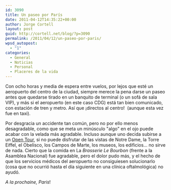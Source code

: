 ```yaml
---
id: 3090
title: Un paseo por París
date: 2011-04-12T14:35:22+00:00
author: Jorge Cortell
layout: post
guid: http://cortell.net/blog/?p=3090
permalink: /2011/04/12/un-paseo-por-paris/
wpsd_autopost:
  - "1"
categories:
  - General
  - Noticias
  - Personal
  - Placeres de la vida
---
```

Con ocho horas y media de espera entre vuelos, por lejos que esté un aeropuerto del centro de la ciudad, siempre merece la pena darse un paseo antes que quedarse tirado en un banquito de terminal (o un sofá de sala VIP), y más si el aeropuerto (en este caso CDG) está tan bien comunicado, con estación de tren y metro. Así que ¡directos al centro!  (aunque esta vez fue en taxi).

Por desgracia un accidente tan común, pero no por ello menos desagradable, como que se meta un minúsculo "algo" en el ojo puede acabar con la velada más agradable. Incluso aunque uno decida subirse a un [Open Tour](http://www.parislopentour.com), si no puede disfrutar de las vistas de Notre Dame, la Torre Eiffel, el Obelisco, los Campos de Marte, los museos, los edificios... no sirve de nada. Cierto que la comida en La _Brasserie Le Bourbon_ (frente a la Asamblea Nacional) fue agradable, pero el dolor pudo más, y el hecho de que los servicios médicos del aeropuerto no consiguiesen solucionarlo (cosa que no ocurrió hasta el día siguiente en una clínica oftalmológica) no ayudó.

_A la prochaine, Paris_!